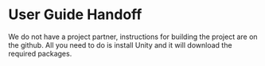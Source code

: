 # User Guide Handoff

We do not have a project partner, instructions for building the project are on the github. All you need to do is install Unity and it will download the required packages.